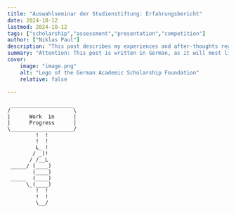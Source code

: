 ```yaml
---
title: "Auswahlseminar der Studienstiftung: Erfahrungsbericht" 
date: 2024-10-12
lastmod: 2024-10-12
tags: ["scholarship","assessment","presentation","competition"]
author: ["Niklas Paul"]
description: "This post describes my experiences and after-thoughts regarding my participation at a selective seminar of the German Academic Scholarship Foundation." 
summary: "Attention: This post is written in German, as it will most likely only concern an audience with proficiency in German.<br>In diesem Beitrag schreibe ich über die Erfahrungen während meines Auswahlseminar für die Studienstiftung, welches ich erfolgreich absolvierte." 
cover:
    image: "image.png"
    alt: "Logo of the German Academic Scholarship Foundation"
    relative: false

---
```


     ____________________
    /                    \
    |      Work  in      |
    |      Progress      |
    \____________________/
             !  !
             !  !
             L_ !
            / _)!
           / /__L
     _____/ (____)
            (____)
     _____  (____)
          \_(____)
             !  !
             !  !
             \__/